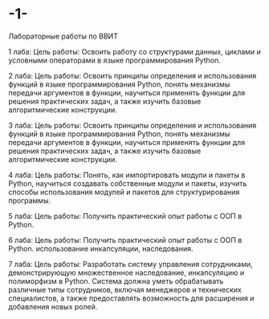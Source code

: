 # -1-

Лабораторные работы по ВВИТ

1 лаба:
Цель работы: Освоить работу со структурами данных, циклами и условными операторами в языке программирования Python.

2 лаба:
Цель работы: Освоить принципы определения и использования функций в языке программирования Python, понять механизмы передачи аргументов в функции, научиться применять функции для решения практических задач, а также изучить базовые алгоритмические конструкции.

3 лаба:
Цель работы: Освоить принципы определения и использования функций в языке программирования Python, понять механизмы передачи аргументов в функции, научиться применять функции для решения практических задач, а также изучить базовые алгоритмические конструкции.

4 лаба:
Цель работы: Понять, как импортировать модули и пакеты в Python, научиться создавать собственные модули и пакеты, изучить способы использования модулей и пакетов для структурирования программы.

5 лаба:
Цель работы: Получить практический опыт работы с ООП в Python.

6 лаба:
Цель работы: Получить практический опыт работы с ООП в Python. использование инкапсуляции, наследования.

7 лаба:
Цель работы: Разработать систему управления сотрудниками, демонстрирующую множественное наследование, инкапсуляцию и полиморфизм в Python. Система должна уметь обрабатывать различные типы сотрудников, включая менеджеров и технических специалистов, а также предоставлять возможность для расширения и добавления новых ролей.
